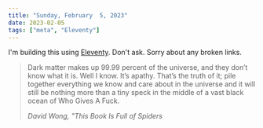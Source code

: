 ```yaml
---
title: "Sunday, February  5, 2023"
date: 2023-02-05
tags: ["meta", "Eleventy"]
---
```


I'm building this using [Eleventy](https://www.11ty.dev/). Don't ask. Sorry about any broken links.

> Dark matter makes up 99.99 percent of the universe, and they don’t know what it is. Well I know. It’s apathy. That’s the truth of it; pile together everything we know and care about in the universe and it will still be nothing more than a tiny speck in the middle of a vast black ocean of Who Gives A Fuck.
>
> <cite>David Wong, "This Book Is Full of Spiders</cite>
